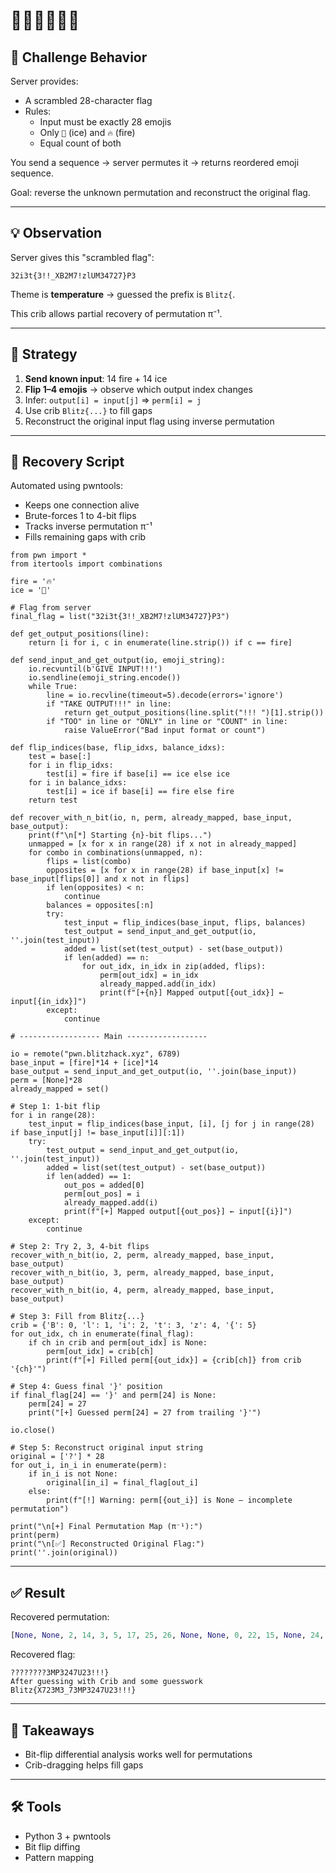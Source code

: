# 🥶🥵🥶🥵🥶🥵



## 🧩 Challenge Behavior

Server provides:

- A scrambled 28-character flag
- Rules:
  - Input must be exactly 28 emojis
  - Only `🧊` (ice) and `🔥` (fire)
  - Equal count of both

You send a sequence → server permutes it → returns reordered emoji sequence.

Goal: reverse the unknown permutation and reconstruct the original flag.

---

## 💡 Observation

Server gives this "scrambled flag":

```
32i3t{3!!_XB2M7!zlUM34727}P3
```

Theme is **temperature** → guessed the prefix is `Blitz{`.

This crib allows partial recovery of permutation π⁻¹.

---

## 🔁 Strategy

1. **Send known input**: 14 fire + 14 ice  
2. **Flip 1–4 emojis** → observe which output index changes  
3. Infer: `output[i] = input[j]` ⇒ `perm[i] = j`  
4. Use crib `Blitz{...}` to fill gaps  
5. Reconstruct the original input flag using inverse permutation  

---

## 🧪 Recovery Script

Automated using pwntools:
- Keeps one connection alive
- Brute-forces 1 to 4-bit flips
- Tracks inverse permutation π⁻¹
- Fills remaining gaps with crib

```
from pwn import *
from itertools import combinations

fire = '🔥'
ice = '🧊'

# Flag from server
final_flag = list("32i3t{3!!_XB2M7!zlUM34727}P3")

def get_output_positions(line):
    return [i for i, c in enumerate(line.strip()) if c == fire]

def send_input_and_get_output(io, emoji_string):
    io.recvuntil(b'GIVE INPUT!!!')
    io.sendline(emoji_string.encode())
    while True:
        line = io.recvline(timeout=5).decode(errors='ignore')
        if "TAKE OUTPUT!!!" in line:
            return get_output_positions(line.split("!!! ")[1].strip())
        if "TOO" in line or "ONLY" in line or "COUNT" in line:
            raise ValueError("Bad input format or count")

def flip_indices(base, flip_idxs, balance_idxs):
    test = base[:]
    for i in flip_idxs:
        test[i] = fire if base[i] == ice else ice
    for i in balance_idxs:
        test[i] = ice if base[i] == fire else fire
    return test

def recover_with_n_bit(io, n, perm, already_mapped, base_input, base_output):
    print(f"\n[*] Starting {n}-bit flips...")
    unmapped = [x for x in range(28) if x not in already_mapped]
    for combo in combinations(unmapped, n):
        flips = list(combo)
        opposites = [x for x in range(28) if base_input[x] != base_input[flips[0]] and x not in flips]
        if len(opposites) < n:
            continue
        balances = opposites[:n]
        try:
            test_input = flip_indices(base_input, flips, balances)
            test_output = send_input_and_get_output(io, ''.join(test_input))
            added = list(set(test_output) - set(base_output))
            if len(added) == n:
                for out_idx, in_idx in zip(added, flips):
                    perm[out_idx] = in_idx
                    already_mapped.add(in_idx)
                    print(f"[+{n}] Mapped output[{out_idx}] ← input[{in_idx}]")
        except:
            continue

# ------------------ Main ------------------

io = remote("pwn.blitzhack.xyz", 6789)
base_input = [fire]*14 + [ice]*14
base_output = send_input_and_get_output(io, ''.join(base_input))
perm = [None]*28
already_mapped = set()

# Step 1: 1-bit flip
for i in range(28):
    test_input = flip_indices(base_input, [i], [j for j in range(28) if base_input[j] != base_input[i]][:1])
    try:
        test_output = send_input_and_get_output(io, ''.join(test_input))
        added = list(set(test_output) - set(base_output))
        if len(added) == 1:
            out_pos = added[0]
            perm[out_pos] = i
            already_mapped.add(i)
            print(f"[+] Mapped output[{out_pos}] ← input[{i}]")
    except:
        continue

# Step 2: Try 2, 3, 4-bit flips
recover_with_n_bit(io, 2, perm, already_mapped, base_input, base_output)
recover_with_n_bit(io, 3, perm, already_mapped, base_input, base_output)
recover_with_n_bit(io, 4, perm, already_mapped, base_input, base_output)

# Step 3: Fill from Blitz{...}
crib = {'B': 0, 'l': 1, 'i': 2, 't': 3, 'z': 4, '{': 5}
for out_idx, ch in enumerate(final_flag):
    if ch in crib and perm[out_idx] is None:
        perm[out_idx] = crib[ch]
        print(f"[+] Filled perm[{out_idx}] = {crib[ch]} from crib '{ch}'")

# Step 4: Guess final '}' position
if final_flag[24] == '}' and perm[24] is None:
    perm[24] = 27
    print("[+] Guessed perm[24] = 27 from trailing '}'")

io.close()

# Step 5: Reconstruct original input string
original = ['?'] * 28
for out_i, in_i in enumerate(perm):
    if in_i is not None:
        original[in_i] = final_flag[out_i]
    else:
        print(f"[!] Warning: perm[{out_i}] is None — incomplete permutation")

print("\n[+] Final Permutation Map (π⁻¹):")
print(perm)
print("\n[✅] Reconstructed Original Flag:")
print(''.join(original))
```

---

## ✅ Result

Recovered permutation:

```python
[None, None, 2, 14, 3, 5, 17, 25, 26, None, None, 0, 22, 15, None, 24, 4, 1, 21, None, 23, 19, 20, 18, None, 27, 16, None]
```

Recovered flag:

```
????????3MP3247U23!!!}
After guessing with Crib and some guesswork
Blitz{X723M3_73MP3247U23!!!}
```

---

## 🧠 Takeaways

- Bit-flip differential analysis works well for permutations  
- Crib-dragging helps fill gaps  

---

## 🛠️ Tools

- Python 3 + pwntools  
- Bit flip diffing  
- Pattern mapping